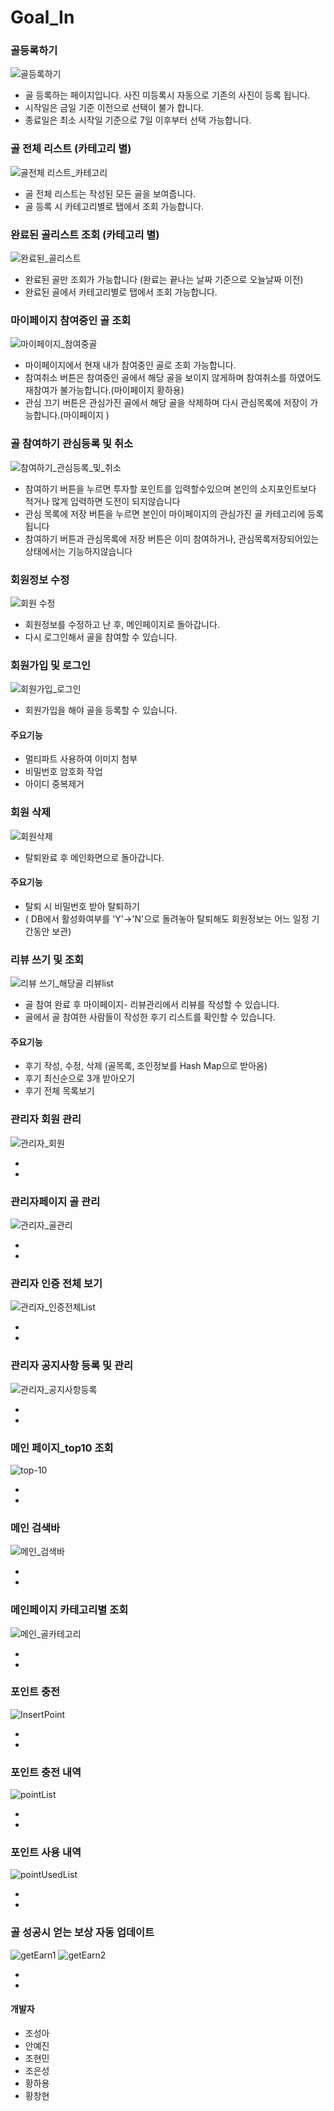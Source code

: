 # Goal_In


### 골등록하기

![골등록하기](https://user-images.githubusercontent.com/66407391/85996822-ad392500-ba43-11ea-9ccf-57ab9f15ba19.gif)

- 골 등록하는 페이지입니다. 사진 미등록시 자동으로 기존의 사진이 등록 됩니다.
- 시작일은 금일 기준 이전으로 선택이 불가 합니다. 
- 종료일은 최소 시작일 기준으로 7일 이후부터 선택 가능합니다.


### 골 전체 리스트 (카테고리 별) 

![골전체 리스트_카테고리](https://user-images.githubusercontent.com/66407391/85997213-33ee0200-ba44-11ea-94ce-e35a88e01bbe.gif)

- 골 전체 리스트는 작성된 모든 골을 보여줍니다. 
- 골 등록 시 카테고리별로 탭에서 조회 가능합니다. 


### 완료된 골리스트 조회 (카테고리 별)

![완료된_골리스트](https://user-images.githubusercontent.com/66407391/85997624-b080e080-ba44-11ea-9a9c-693ea876ae82.gif)

- 완료된 골만 조회가 가능합니다 (완료는 끝나는 날짜 기준으로 오늘날짜 이전)
- 완료된 골에서 카테고리별로 탭에서 조회 가능합니다.


### 마이페이지 참여중인 골 조회

![마이페이지_참여중골](https://user-images.githubusercontent.com/66407391/85997461-7adbf780-ba44-11ea-8221-f353bd29672e.gif)

- 마이페이지에서 현재 내가 참여중인 골로 조회 가능합니다.
- 참여취소 버튼은 참여중인 골에서 해당 골을 보이지 않게하며 참여취소를 하였어도 재참여가 불가능합니다.(마이페이지 황하용)
- 관심 끄기 버튼은 관심가진 골에서 해당 골을 삭제하며 다시 관심목록에 저장이 가능합니다.(마이페이지 )


### 골 참여하기 관심등록 및 취소

![참여하기_관심등록_및_취소](https://user-images.githubusercontent.com/66407391/86067906-f1164380-bab0-11ea-981f-bcf628b3829f.gif)

- 참여하기 버튼을 누르면 투자할 포인트를 입력할수있으며 본인의 소지포인트보다 적거나 많게 입력하면 도전이 되지않습니다
- 관심 목록에 저장 버튼을 누르면 본인이 마이페이지의 관심가진 골 카테고리에 등록됩니다
- 참여하기 버튼과 관심목록에 저장 버튼은 이미 참여하거나, 관심목록저장되어있는 상태에서는 기능하지않습니다


### 회원정보 수정

![회원 수정](https://user-images.githubusercontent.com/66407391/86067706-74836500-bab0-11ea-9533-51f02d8a32db.gif)

- 회원정보를 수정하고 난 후, 메인페이지로 돌아갑니다.
- 다시 로그인해서 골을 참여할 수 있습니다.


### 회원가입 및 로그인

![회원가입_로그인](https://user-images.githubusercontent.com/66407391/86067812-b01e2f00-bab0-11ea-8c43-781fd48871e0.gif)

- 회원가입을 해야 골을 등록할 수 있습니다.
#### 주요기능
- 멀티파트 사용하여 이미지 첨부
- 비밀번호 암호화 작업
- 아이디 중복제거



### 회원 삭제

![회원삭제](https://user-images.githubusercontent.com/66407391/86067844-c7f5b300-bab0-11ea-890b-629a00126949.gif)

- 탈퇴완료 후 메인화면으로 돌아갑니다.
#### 주요기능
- 탈퇴 시 비밀번호 받아 탈퇴하기
- ( DB에서 활성화여부를 'Y'->'N'으로 돌려놓아 탈퇴해도 회원정보는 어느 일정 기간동안 보관)


### 리뷰 쓰기 및 조회

![리뷰 쓰기_해당골 리뷰list](https://user-images.githubusercontent.com/66407414/86108484-2ac16b80-bafe-11ea-9097-282d7d358b07.gif)

- 골 참여 완료 후 마이페이지- 리뷰관리에서 리뷰를 작성할 수 있습니다.
- 골에서 골 참여한 사람들이 작성한 후기 리스트를 확인할 수 있습니다.
#### 주요기능
- 후기 작성, 수정, 삭제 (골목록, 조인정보를 Hash Map으로 받아옴)
- 후기 최신순으로 3개 받아오기
- 후기 전체 목록보기



### 관리자 회원 관리

![관리자_회원](https://user-images.githubusercontent.com/66407391/86068089-67b34100-bab1-11ea-85ec-df68458e27a2.gif)

-
-


### 관리자페이지 골 관리

![관리자_골관리](https://user-images.githubusercontent.com/66407391/86068023-42bece00-bab1-11ea-80b1-fe253900e9c6.gif)

-
-


### 관리자 인증 전체 보기

![관리자_인증전체List](https://user-images.githubusercontent.com/66407391/86068140-87e30000-bab1-11ea-90bd-d300064a3630.gif)

-
-


### 관리자 공지사항 등록 및 관리

![관리자_공지사항등록](https://user-images.githubusercontent.com/66407391/86068138-86b1d300-bab1-11ea-85fd-d7e1eb4c4352.gif)

-
-


### 메인 페이지_top10 조회

![top-10](https://user-images.githubusercontent.com/66407414/86108623-58a6b000-bafe-11ea-9ee1-523664300bfa.gif)

-
-

### 메인 검색바 

![메인_검색바](https://user-images.githubusercontent.com/66407414/86108627-5a707380-bafe-11ea-94b1-18904a86ef65.gif)

-
-


### 메인페이지 카테고리별 조회

![메인_골카테고리](https://user-images.githubusercontent.com/66407414/86108634-5c3a3700-bafe-11ea-8c68-86001993286b.gif)

-
-

### 포인트 충전 

![InsertPoint](https://user-images.githubusercontent.com/66407414/86117041-53029780-bb09-11ea-837c-05e5972e1d5f.gif)

-
-

### 포인트 충전 내역 

![pointList](https://user-images.githubusercontent.com/66407414/86117050-56961e80-bb09-11ea-848c-40c96863d075.gif)

-
-

### 포인트 사용 내역

![pointUsedList](https://user-images.githubusercontent.com/66407414/86117059-59910f00-bb09-11ea-9cfc-8ee94244d2b0.gif)

-
-

### 골 성공시 얻는 보상 자동 업데이트

![getEarn1](https://user-images.githubusercontent.com/66407414/86117062-5b5ad280-bb09-11ea-83b1-e5a15e2637f4.gif)
![getEarn2](https://user-images.githubusercontent.com/66407414/86117065-5d249600-bb09-11ea-9185-4dc4bfe91d31.gif)

-
-








#### 개발자
- 조성아
- 안예진
- 조현민
- 조은성
- 황하용
- 황창현
